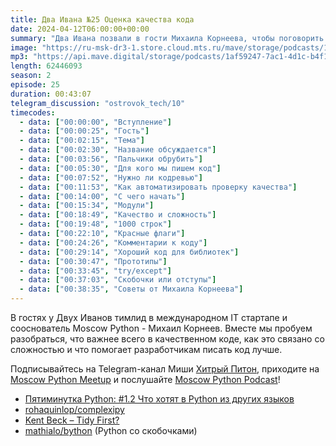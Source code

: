 ```yaml
---
title: Два Ивана №25 Оценка качества кода
date: 2024-04-12T06:00:00+00:00
summary: "Два Ивана позвали в гости Михаила Корнеева, чтобы поговорить о качестве кода"
image: "https://ru-msk-dr3-1.store.cloud.mts.ru/mave/storage/podcasts/1af59247-7ac1-4d1c-b4f1-fd950f3daf15/images/6993e379-7c5b-4ff8-96c5-aed71c0c56c5.jpg"
mp3: "https://api.mave.digital/storage/podcasts/1af59247-7ac1-4d1c-b4f1-fd950f3daf15/episodes/6993e379-7c5b-4ff8-96c5-aed71c0c56c5.mp3"
length: 62446093
season: 2
episode: 25
duration: 00:43:07
telegram_discussion: "ostrovok_tech/10"
timecodes:
  - data: ["00:00:00", "Вступление"]
  - data: ["00:00:25", "Гость"]
  - data: ["00:02:15", "Тема"]
  - data: ["00:02:30", "Название обсуждается"]
  - data: ["00:03:56", "Пальчики обрубить"]
  - data: ["00:05:30", "Для кого мы пишем код"]
  - data: ["00:07:52", "Нужно ли кодревью"]
  - data: ["00:11:53", "Как автоматизировать проверку качества"]
  - data: ["00:14:00", "С чего начать"]
  - data: ["00:15:34", "Модули"]
  - data: ["00:18:49", "Качество и сложность"]
  - data: ["00:19:48", "1000 строк"]
  - data: ["00:22:10", "Красные флаги"]
  - data: ["00:24:26", "Комментарии к коду"]
  - data: ["00:29:14", "Хороший код для библиотек"]
  - data: ["00:30:47", "Прототипы"]
  - data: ["00:33:45", "try/except"]
  - data: ["00:37:03", "Скобочки или отступы"]
  - data: ["00:38:35", "Советы от Михаила Корнеева"]
---
```


В гостях у Двух Иванов тимлид в международном IT стартапе и сооснователь Moscow Python - Михаил Корнеев. Вместе мы пробуем разобраться, что важнее всего в качественном коде, как это связано со сложностью и что помогает разработчикам писать код лучше.

Подписывайтесь на Telegram-канал Миши [Хитрый Питон](https://t.me/tricky_python), приходите на [Moscow Python Meetup](https://moscowpython.ru/) и послушайте [Moscow Python Podcast](https://podcast.python.ru/)!

<!-- links -->

- [Пятиминутка Python: #1.2 Что хотят в Python из других языков](https://fmp.mave.digital/ep-7)
- [rohaquinlop/complexipy](https://github.com/rohaquinlop/complexipy)
- [Kent Beck – Tidy First?](https://www.amazon.com/Tidy-First-Personal-Exercise-Empirical/dp/1098151240)
- [mathialo/bython](https://github.com/mathialo/bython) (Python со скобочками)
